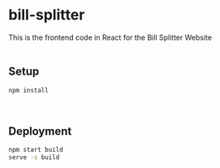 # bill-splitter
This is the frontend code in React for the Bill Splitter Website
<br><br>

## Setup
```bash
npm install
```

<br>

## Deployment
```bash
npm start build
serve -s build
```
